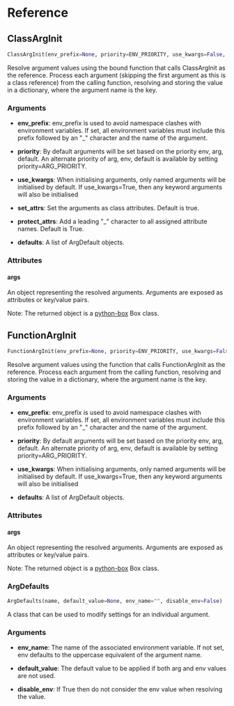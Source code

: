 # Reference

## ClassArgInit

```python
ClassArgInit(env_prefix=None, priority=ENV_PRIORITY, use_kwargs=False, set_attrs=True, protect_atts=True, defaults=None)
```

Resolve argument values using the bound function that calls ClassArgInit as the reference. Process each argument (skipping the first argument as this is a class reference) from the calling function, resolving and storing the value in a dictionary, where the argument name is the key.

### Arguments

+ **env_prefix**: env_prefix is used to avoid namespace clashes with environment variables. If set, all environment variables must include this prefix followed by an "_" character and the name of the argument.

+ **priority**: By default arguments will be set based on the priority env, arg, default. An alternate priority of arg, env, default is available by setting priority=ARG_PRIORITY.

+ **use_kwargs**: When initialising arguments, only named arguments will be initialised by default. If use_kwargs=True, then any keyword arguments will also be initialised

+ **set_attrs**: Set the arguments as class attributes. Default is true.

+ **protect_attrs**: Add a leading "_" character to all assigned attribute names. Default is True.

+ **defaults**: A list of ArgDefault objects.

### Attributes

#### args

An object representing the resolved arguments. Arguments are exposed as attributes or key/value pairs.

Note: The returned object is a [python-box](https://github.com/cdgriffith/Box) Box class.

## FunctionArgInit

```python
FunctionArgInit(env_prefix=None, priority=ENV_PRIORITY, use_kwargs=False, defaults=None)
```

Resolve argument values using the function that calls FunctionArgInit as the reference. Process each argument from the calling function, resolving and storing the value in a dictionary, where the argument name is the key.

### Arguments

+ **env_prefix**: env_prefix is used to avoid namespace clashes with environment variables. If set, all environment variables must include this prefix followed by an "_" character and the name of the argument.

+ **priority**: By default arguments will be set based on the priority env, arg, default. An alternate priority of arg, env, default is available by setting priority=ARG_PRIORITY.

+ **use_kwargs**: When initialising arguments, only named arguments will be initialised by default. If use_kwargs=True, then any keyword arguments will also be initialised

+ **defaults**: A list of ArgDefault objects.

### Attributes

#### args

An object representing the resolved arguments. Arguments are exposed as attributes or key/value pairs.

Note: The returned object is a [python-box](https://github.com/cdgriffith/Box) Box class.

### ArgDefaults

```python
ArgDefaults(name, default_value=None, env_name="", disable_env=False)
```

A class that can be used to modify settings for an individual argument.

### Arguments

+ **env_name**: The name of the associated environment variable. If not set, env defaults to the uppercase equivalent of the argument name.

+ **default_value**: The default value to be applied if both arg and env values are not used.

+ **disable_env**: If True then do not consider the env value when resolving the value.
